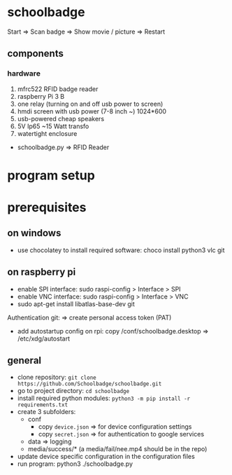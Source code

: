 # schoolbadge

Start => Scan badge => Show movie / picture => Restart

## components

### hardware

1. mfrc522 RFID badge reader
2. raspberry Pi 3 B
3. one relay (turning on and off usb power to screen)
4. hmdi screen with usb power (7-8 inch ~) 1024\*600
5. usb-powered cheap speakers
6. 5V Ip65 ~15 Watt transfo
7. watertight enclosure

- schoolbadge.py => RFID Reader

# program setup

# prerequisites

## on windows

- use chocolatey to install required software: choco install python3 vlc git

## on raspberry pi

- enable SPI interface: sudo raspi-config > Interface > SPI
- enable VNC interface: sudo raspi-config > Interface > VNC
- sudo apt-get install libatlas-base-dev git

Authentication git:
=> create personal access token (PAT)

- add autostartup config
  on rpi: copy <schoolbadge-dir>/conf/schoolbadge.desktop => /etc/xdg/autostart

## general

- clone repository: `git clone https://github.com/Schoolbadge/schoolbadge.git`
- go to project directory: `cd schoolbadge`
- install required python modules: `python3 -m pip install -r requirements.txt`
- create 3 subfolders:
  - conf
    - copy `device.json` => for device configuration settings
    - copy `secret.json` => for authentication to google services
  - data => logging
  - media/success/\* (a media/fail/nee.mp4 should be in the repo)
- update device specific configuration in the configuration files
- run program: python3 ./schoolbadge.py
